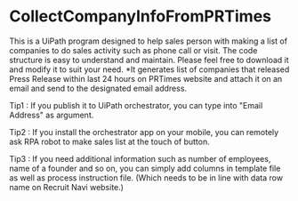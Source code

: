 # CollectCompanyInfoFromPRTimes
This is a UiPath program designed to help sales person with making a list of companies to do sales activity such as phone call or visit. The code structure is easy to understand and maintain. Please feel free to download it and modify it to suit your need. *It generates list of companies that released Press Release within last 24 hours on PRTimes website and attach it on an email and send to the designated email address.

Tip1 : If you publish it to UiPath orchestrator, you can type into "Email Address" as argument.

Tip2 : If you install the orchestrator app on your mobile, you can remotely ask RPA robot to make sales list at the touch of button.

Tip3 : If you need additional information such as number of employees, name of a founder and so on, you can simply add columns in template file as well as process instruction file. (Which needs to be in line with data row name on Recruit Navi website.)
